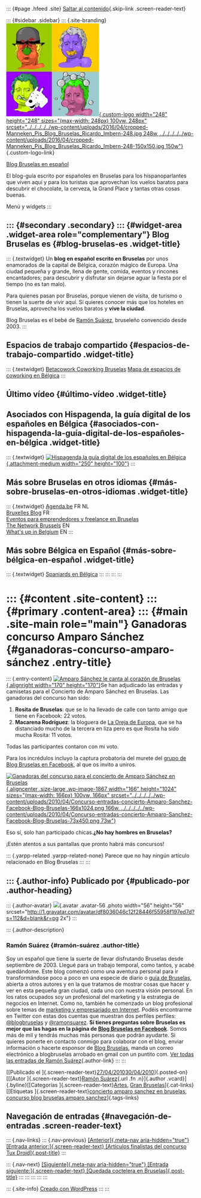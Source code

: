 ::: {#page .hfeed .site}
[Saltar al
contenido](../../../../../index.html?p=1866#content){.skip-link
.screen-reader-text}

::: {#sidebar .sidebar}
::: {.site-branding}
[![](../../../../../wp-content/uploads/2016/04/cropped-Manneken_Pis_Blog_Bruselas_Ricardo_Imbern-248.jpg){.custom-logo
width="248" height="248" sizes="(max-width: 248px) 100vw, 248px"
srcset="../../../../../wp-content/uploads/2016/04/cropped-Manneken_Pis_Blog_Bruselas_Ricardo_Imbern-248.jpg 248w, ../../../../../wp-content/uploads/2016/04/cropped-Manneken_Pis_Blog_Bruselas_Ricardo_Imbern-248-150x150.jpg 150w"}](../../../../../index.html){.custom-logo-link}

[Blog Bruselas en español](../../../../../index.html)

El blog-guía escrito por españoles en Bruselas para los hispanoparlantes
que viven aquí y para los turistas que aprovechan los vuelos baratos
para descubrir el chocolate, la cerveza, la Grand Place y tantas otras
cosas buenas.

Menú y widgets
:::

::: {#secondary .secondary}
::: {#widget-area .widget-area role="complementary"}
Blog Bruselas es {#blog-bruselas-es .widget-title}
----------------

::: {.textwidget}
Un **blog en español escrito en Bruselas** por unos enamorados de la
capital de Bélgica, corazón mágico de Europa. Una ciudad pequeña y
grande, llena de gente, comida, eventos y rincones encantadores; para
descubrir y disfrutar sin dejarse aguar la fiesta por el tiempo (no es
tan malo).

Para quienes pasan por Bruselas, porque vienen de visita, de turismo o
tienen la suerte de vivir aquí. Sí quieres conocer más que los hoteles
en Bruselas, aprovecha los vuelos baratos y **vive la ciudad**.

Blog Bruselas es el bebé de [Ramón Suárez](http://www.ramonsuarez.com),
bruseleño convencido desde 2003.
:::

Espacios de trabajo compartido {#espacios-de-trabajo-compartido .widget-title}
------------------------------

::: {.textwidget}
[Betacowork Coworking Bruselas](http://www.betacowork.com) [Mapa de
espacios de coworking en Bélgica](http://coworkingbelgium.com)
:::

Último vídeo {#último-vídeo .widget-title}
------------

Asociados con Hispagenda, la guía digital de los españoles en Bélgica {#asociados-con-hispagenda-la-guía-digital-de-los-españoles-en-bélgica .widget-title}
---------------------------------------------------------------------

::: {.textwidget}
[![Hispagenda,la guía digital de los españoles en
Bélgica](../../../../../wp-content/uploads/2010/04/Hispagenda-250px.gif "Hispagenda, la guía digital de los españoles en Bélgica"){.attachment-medium
width="250" height="100"}](http://www.hispagenda.com)
:::

Más sobre Bruselas en otros idiomas {#más-sobre-bruselas-en-otros-idiomas .widget-title}
-----------------------------------

::: {.textwidget}
[Agenda.be](http://www.agenda.be) FR NL\
[Bruxelles Blog](http://www.bxlblog.be/) FR\
[Eventos para emprendedores y freelance en
Bruselas](http://www.betacowork.com/events/)\
[The Network
Brussels](http://groups.yahoo.com/group/TheNetworkBrussels/) EN\
[What\'s up in Belgium](http://www.whatsupin.be/) EN
:::

Más sobre Bélgica en Español {#más-sobre-bélgica-en-español .widget-title}
----------------------------

::: {.textwidget}
[Spaniards en Bélgica](http://www.spaniards.es/paises/belgica)
:::
:::
:::
:::

::: {#content .site-content}
::: {#primary .content-area}
::: {#main .site-main role="main"}
Ganadoras concurso Amparo Sánchez {#ganadoras-concurso-amparo-sánchez .entry-title}
=================================

::: {.entry-content}
[![Amparo Sánchez le canta al corazón de
Bruselas](http://www.amparosanchez.info/sites/default/files/audio/images/144_cover_front.jpg "Amparo Sánchez le canta al corazón de Bruselas"){.alignright
width="170" height="170"}](http://www.amparosanchez.info/)Se han
adjudicado las entradas y camisetas para el Concierto de Amparo Sánchez
en Bruselas. Las ganadoras del concurso han sido:

1.  **Rosita de Bruselas**: que se lo ha llevado de calle con tanto
    amigo que tiene en Facebook: 22 votos.
2.  **Macarena Rodríguez**: la bloguera de [La Oreja de
    Europa](http://laorejadeeuropa.blogspot.com "La Oreja de Europa es el blog de Macarena Rodríguez sobre política Europea desde Bruselas"),
    que se ha distanciado mucho de la tercera en liza pero es que Rosita
    ha sido mucha Rosita: 11 votos.

Todas las participantes contaron con mi voto.

Para los incrédulos incluyo la captura probatoria del murete del [grupo
de Blog Bruselas en
Facebook](http://www.facebook.com/blogbruselas "Hazte fan de Blog Bruselas en Facebook"),
al que os invito a uniros.

[![Ganadoras del concurso para el concierto de Amparo Sánchez en
Bruselas](../../../../../wp-content/uploads/2010/04/Concurso-entradas-concierto-Amparo-Sanchez-Facebook-Blog-Bruselas-166x1024.png "Ganadoras del concurso para el concierto de Amparo Sánchez en Bruselas"){.aligncenter
.size-large .wp-image-1867 width="166" height="1024"
sizes="(max-width: 166px) 100vw, 166px"
srcset="../../../../../wp-content/uploads/2010/04/Concurso-entradas-concierto-Amparo-Sanchez-Facebook-Blog-Bruselas-166x1024.png 166w, ../../../../../wp-content/uploads/2010/04/Concurso-entradas-concierto-Amparo-Sanchez-Facebook-Blog-Bruselas-73x450.png 73w"}](../../../../../wp-content/uploads/2010/04/Concurso-entradas-concierto-Amparo-Sanchez-Facebook-Blog-Bruselas.png)

Eso sí, solo han participado chicas.**¿No hay hombres en Bruselas?**

¡Estén atentos a sus pantallas que pronto habrá más concursos!

::: {.yarpp-related .yarpp-related-none}
Parece que no hay ningún artículo relacionado en Blog Bruselas
:::
:::

::: {.author-info}
Publicado por {#publicado-por .author-heading}
-------------

::: {.author-avatar}
![](http://1.gravatar.com/avatar/df8036046c12f28446f55958f197ed7d?s=56&d=blank&r=pg){.avatar
.avatar-56 .photo width="56" height="56"
srcset="http://1.gravatar.com/avatar/df8036046c12f28446f55958f197ed7d?s=112&d=blank&r=pg 2x"}
:::

::: {.author-description}
### Ramón Suárez {#ramón-suárez .author-title}

Soy un español que tiene la suerte de llevar disfrutando Bruselas desde
septiembre de 2003. Llegué para un trabajo temporal, como tantos, y
acabé quedándome. Este blog comenzó como una aventura personal para ir
transformándose poco a poco en una especie de diario o [guía de
Bruselas](../../../../../index.html), abierta a otros autores y en la
que tratamos de mostrar cosas que hacer y ver en esta pequeña gran
ciudad, cada uno con nuestra visión personal. En los ratos ocupados soy
un profesional del marketing y la estrategia de negocios en Internet.
Como no, también he comenzado un blog profesional sobre temas de
[marketing y empresariado en Internet](http://ramonsuarez.com). Podéis
encontrarme en Twitter con estas dos cuentas que muestran dos perfiles
perfiles: [\@blogbruselas](http://twitter.com/blogbruselas) y
[\@ramonsuarez](http://twitter.com/ramonsuarez). **Sí tienes preguntas
sobre Bruselas es mejor que las hagas en la página de [Blog Bruselas en
Facebook](http://www.facebook.com/blogbruselas)**. Somos más de mil y
tendrás muchas más personas que podrán ayudarte. Si quieres ponerte en
contacto conmigo para colaborar con el blog, enviar información o
hacerte esponsor de [Blog Bruselas](../../../../../index.html), manda un
correo electrónico a blogbruselas arrobado en gmail con un puntito com.
[Ver todas las entradas de Ramón
Suárez](../../30/index.html?author=2){.author-link}
:::
:::

[[Publicado el
]{.screen-reader-text}[27/04/201030/04/2010](../../../../../index.html?p=1866)]{.posted-on}[[[Autor
]{.screen-reader-text}[Ramón Suárez](../../30/index.html?author=2){.url
.fn .n}]{.author .vcard}]{.byline}[[Categorías
]{.screen-reader-text}[Artes](../../../../category/artes/index.html),
[Gran
Bruselas](../../../../category/gran-bruselas/index.html)]{.cat-links}[[Etiquetas
]{.screen-reader-text}[concierto amparo sanchez en
bruselas](../../../../tag/concierto-amparo-sanchez-en-bruselas/index.html),
[concurso blog bruselas amparo
sanchez](../../../../tag/concurso-blog-bruselas-amparo-sanchez/index.html)]{.tags-links}

Navegación de entradas {#navegación-de-entradas .screen-reader-text}
----------------------

::: {.nav-links}
::: {.nav-previous}
[[Anterior]{.meta-nav aria-hidden="true"} [Entrada
anterior:]{.screen-reader-text} [Artículos finalistas del concurso Tux
Droid]{.post-title}](../../../../../index.html?p=1846)
:::

::: {.nav-next}
[[Siguiente]{.meta-nav aria-hidden="true"} [Entrada
siguiente:]{.screen-reader-text} [Quedada coctelera en
Bruselas]{.post-title}](../../../../../index.html?p=1870)
:::
:::
:::
:::
:::

::: {.site-info}
[Creado con WordPress](https://es.wordpress.org/)
:::
:::
